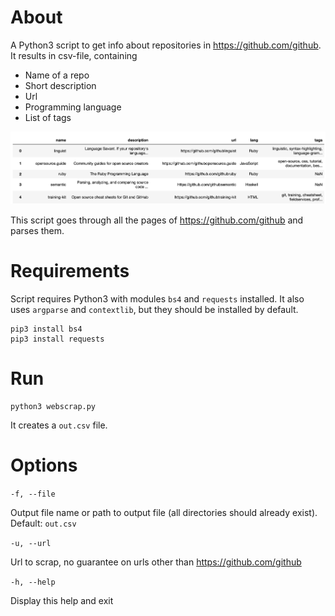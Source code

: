 # About
A Python3 script to get info about repositories in https://github.com/github. It results in csv-file, containing
- Name of a repo
- Short description
- Url
- Programming language
- List of tags

![Image](https://raw.githubusercontent.com/SvyatSheypak/webscrapping_github/master/screenshot.png)

This script goes through all the pages of https://github.com/github and parses them.

# Requirements
Script requires Python3 with modules `bs4` and `requests` installed. It also uses  `argparse` and `contextlib`, but they should be installed by default.
```
pip3 install bs4
pip3 install requests
```

# Run
```
python3 webscrap.py
```
It creates a `out.csv` file. 

# Options
`-f, --file` 
        
   Output file name or path to output file (all directories should already exist). Default: `out.csv`
        
`-u, --url`
        
   Url to scrap, no guarantee on urls other than https://github.com/github

`-h, --help`

   Display this help and exit
